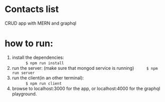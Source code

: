 # Contacts list
CRUD app with MERN and graphql

# how to run:  
1. install the dependencies:  
`      $ npm run install`  
2. run the server: (make sure that mongod service is running) 
`     $ npm run server`  
3. run the client(in an other terminal):  
`      $ npm run client`  
4. browse to localhost:3000 for the app, or localhost:4000 for the graphql playground.

